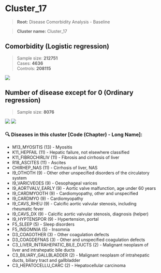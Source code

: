 # Cluster_17

> **Root:** Disease Comorbidity Analysis - Baseline

> **Cluster name:** Cluster_17  

## Comorbidity (Logistic regression)
> Sample size: **212751**  
> Cases: **4636**  
> Controls: **208115**
<img src="/Cluster/Figures/Incidence/LG/Cluster_17.png" />
<CsvTable src="/Cluster_Data/Incidence/LG/LG_Cluster_17.csv" label="🔍 View full results" />

## Number of disease except for 0 (Ordinary regression)
> Sample size: **8076**
<img src="/Cluster/Figures/Incidence/Histogram/Cluster_17_in.png" />
<CsvTable src="/Cluster_Data/Incidence/Histogram/Cluster_17_in.csv" label="🔍 View full results" />

<img src="/Cluster/Figures/Incidence/ORD/Cluster_17.png" />
<CsvTable src="/Cluster_Data/Incidence/ORD/ORD_Cluster_17.csv" label="🔍 View full results" />

### 🔍 Diseases in this cluster [Code (Chapter) - Long Name]:
- M13_MYOSITIS (13) - Myositis
- K11_HEPFAIL (11) - Hepatic failure, not elsewhere classified
- K11_FIBROCHIRLIV (11) - Fibrosis and cirrhosis of liver
- R18_ASCITES (11) - Ascites
- CHIRHEP_NAS (11) - Cirrhosis of liver, NAS
- I9_OTHOTH (9) - Other other unspecified disorders of the circulatory system
- I9_VARICVEOES (9) - Oesophageal varices
- I9_AORTVALV_EARLY (9) - Aortic valve malfunction, age under 60 years
- I9_CARDMYOOTH (9) - Cardiomyopathy, other and unspecified
- I9_CARDMYO (9) - Cardiomyopathy
- I9_CAVS_RHEU (9) - Calcific aortic valvular stenosis, including rheumatic fever
- I9_CAVS_DX (9) - Calcific aortic valvular stenosis, diagnosis (helper)
- I9_HYPTENSPOR (9) - Hypertension, portal
- F5_SLEEP (5) - Sleep disorders
- F5_INSOMNIA (5) - Insomnia
- D3_COAGOTHER (3) - Other coagulation defects
- D3_COAGDEFNAS (3) - Other and unspecified coagulation defects
- C3_LIVER_INTRAHEPATIC_BILE_DUCTS (2) - Malignant neoplasm of liver and intrahepatic bile ducts
- C3_BILIARY_GALLBLADDER (2) - Malignant neoplasm of intrahepatic ducts, biliary tract and gallbladder
- C3_HEPATOCELLU_CARC (2) - Hepatocellular carcinoma
